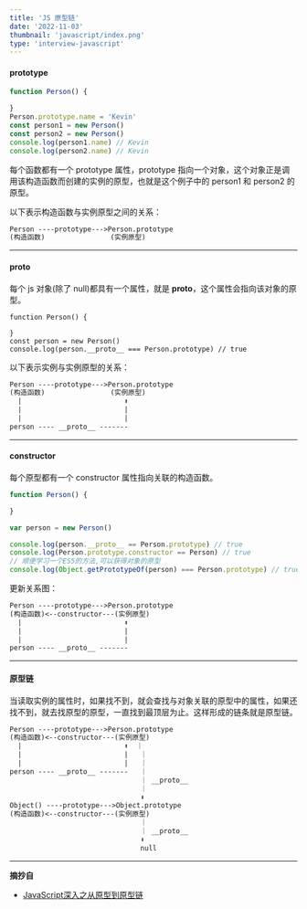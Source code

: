 ```yaml
---
title: 'JS 原型链'
date: '2022-11-03'
thumbnail: 'javascript/index.png'
type: 'interview-javascript'
---
```


#### prototype

```js
function Person() {

}
Person.prototype.name = 'Kevin'
const person1 = new Person()
const person2 = new Person()
console.log(person1.name) // Kevin
console.log(person2.name) // Kevin
```

每个函数都有一个 prototype 属性，prototype 指向一个对象，这个对象正是调用该构造函数而创建的实例的原型，也就是这个例子中的 person1 和 person2 的原型。

以下表示构造函数与实例原型之间的关系：
```txt
Person ----prototype--->Person.prototype
(构造函数)                (实例原型)
```

---

#### __proto__

每个 js 对象(除了 null)都具有一个属性，就是 __proto__，这个属性会指向该对象的原型。
```
function Person() {

}
const person = new Person()
console.log(person.__proto__ === Person.prototype) // true
```

以下表示实例与实例原型的关系：
```txt
Person ----prototype--->Person.prototype
(构造函数)                (实例原型)
  |                         ⬆
  |                         |
  |                         |
person ---- __proto__ -------
```
---

#### constructor

每个原型都有一个 constructor 属性指向关联的构造函数。
```js
function Person() {

}

var person = new Person()

console.log(person.__proto__ == Person.prototype) // true
console.log(Person.prototype.constructor == Person) // true
// 顺便学习一个ES5的方法,可以获得对象的原型
console.log(Object.getPrototypeOf(person) === Person.prototype) // true
```

更新关系图：
```txt
Person ----prototype--->Person.prototype
(构造函数)<--constructor---(实例原型)
  |                         ⬆
  |                         |
  |                         |
person ---- __proto__ -------
```
---

#### 原型链

当读取实例的属性时，如果找不到，就会查找与对象关联的原型中的属性，如果还找不到，就去找原型的原型，一直找到最顶层为止。这样形成的链条就是原型链。

```txt
Person ----prototype--->Person.prototype
(构造函数)<--constructor---(实例原型)
  |                         ⬆  ｜
  |                         |   ｜
  |                         |   ｜
person ---- __proto__ -------   ｜
                                ｜ __proto__ 
                                ｜
                                ⬇
Object() ----prototype--->Object.prototype
(构造函数)<--constructor---(实例原型)
                                ｜
                                ｜ __proto__ 
                                ⬇
                                null
```

---
**摘抄自**
- [JavaScript深入之从原型到原型链](https://github.com/mqyqingfeng/Blog/issues/2)
